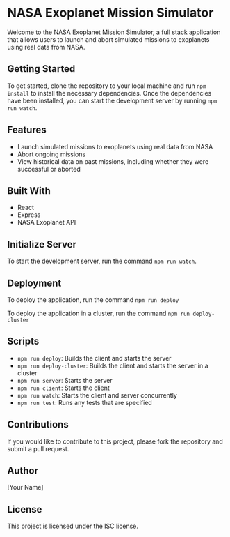 # NASA Exoplanet Mission Simulator

Welcome to the NASA Exoplanet Mission Simulator, a full stack application that allows users to launch and abort simulated missions to exoplanets using real data from NASA.

## Getting Started

To get started, clone the repository to your local machine and run `npm install` to install the necessary dependencies. Once the dependencies have been installed, you can start the development server by running `npm run watch`. 

## Features

- Launch simulated missions to exoplanets using real data from NASA
- Abort ongoing missions
- View historical data on past missions, including whether they were successful or aborted

## Built With

- React
- Express
- NASA Exoplanet API

## Initialize Server

To start the development server, run the command `npm run watch`.

## Deployment

To deploy the application, run the command `npm run deploy`

To deploy the application in a cluster, run the command `npm run deploy-cluster`

## Scripts

- `npm run deploy`: Builds the client and starts the server
- `npm run deploy-cluster`: Builds the client and starts the server in a cluster
- `npm run server`: Starts the server
- `npm run client`: Starts the client
- `npm run watch`: Starts the client and server concurrently
- `npm run test`: Runs any tests that are specified

## Contributions

If you would like to contribute to this project, please fork the repository and submit a pull request.

## Author

[Your Name]

## License

This project is licensed under the ISC license.
